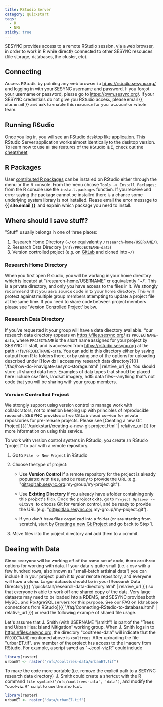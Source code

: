 ```yaml
---
title: RStudio Server
category: quickstart
tags:
  - R
  - NFS
sticky: true
---
```


SESYNC provides access to a remote RStudio session, via a web browser, in order to work in R while
directly connected to other SESYNC resources (file storage, databases, the cluster, etc).

## Connecting

Access RStudio by pointing any web browser to <https://rstudio.sesync.org/> and
logging in with your SESYNC username and password. If you forgot your username or password, please
go to <https://pwm.sesync.org/>. If your SESYNC credentials do not give you RStudio access,
please email {{ site.email }} and ask to enable this resource for your account or whole team.

## Running RSudio

Once you log in, you will see an RStudio desktop like application. This RStudio Server application
works almost identically to the desktop version. To learn how to use all the
features of the RStudio IDE, check out the [cheatsheet](https://github.com/rstudio/cheatsheets/raw/master/rstudio-ide.pdf)

## R Packages

User [contributed R packages](https://cran.r-project.org/web/packages/) can be
installed on RStudio either through the menu or the R console. From the menu
choose `Tools -> Install Packages`; from the R console use the `install.packages`
function. If you receive and error saying the package cannot be installed there
is a chance some underlying system library is not installed. Please email the error
message to **{{ site.email }}**, and explain which package you need to install.

## Where should I save stuff?  

"Stuff" usually belongs in one of three places:

1. Research Home Directory (`~/` or equivalently `/research-home/USERNAME/`).
1. Research Data Directory (`/nfs/PROJECTNAME-data`)
1. Version controlled project (e.g. on [GitLab](https://gitlab.sesync.org) and cloned into `~/`)

### Research Home Directory

When you first open R studio, you will be working in your home directory which
is located at "/research-home/USERNAME" or equivalently "~/". This is a private
directory, and only you have access to the files in it. We strongly recommend
that you save source code in to your home directory. This will protect against
multiple group members attempting to update a project file at the same time. If
you need to share code between project members please see 'Version Controlled
Project' below.

### Research Data Directory

If you've requested it your group will have a data directory available. Your
research data directory appears on https://files.sesync.org/ as
`PROJECTNAME-data`, where `PROJECTNAME` is the short name assigned for your
project by SESYNC IT staff, and is accessed from https://rstudio.sesync.org at
the path `/nfs/PROJECTNAME-data`. You can add to this directory either by saving
output from R to folders there, or by using one of the options for uploading
described under [How do I access my research data directory?]({{
'/faq/how-do-i-navigate-sesync-storage.html' | relative_url }}). You should
store all shared data here. Examples of data types that should be placed here
include csv files, landsat imagery, hdf5 data files--anything that's not code
that you will be sharing with your group members.

### Version Controlled Project

We strongly support using version control to manage work with collaborators, not to mention keeping up with principles of reproducible research. SESYNC provides a free GitLab cloud service for private repositories for pre-release projects. Please see [Creating a new Git Project]({{ '/quickstart/creating-a-new-git-project.html' | relative_url }}) for more information on using this service.

To work with version control systems in RStudio, you create an RStudio "project" to pair with a remote repository.

1. Go to `File -> New Project` in RStudio

2. Choose the type of project:

    - Use **Version Control** if a remote repository for the project is already
    populated with files, and be ready to provide the URL (e.g. "git@gitlab.sesync.org:my-group/my-project.git").

    - Use **Existing Directory** if you already have a folder containing only this
    project's files. Once the project exits, go to `Project Options -> GitSVN ` to choose Git
    for version control, and be ready to provide the URL (e.g. "git@gitlab.sesync.org:my-group/my-project.git").
    
    - If you don't have files organized into a folder (or are starting from scratch), start by
    [Creating a new Git Project](/quickstart/creating-a-new-git-project.html) and go back to Step 1.

3. Move files into the project directory and add them to a commit.

## Dealing with Data

Since everyone will be working off of the same set of code, there are three
options for working with data. If your data is quite small (i.e. a csv with a
few hundred rows, also known as "small-batch artisinal data") you can include it
in your project, push it to your remote repository, and everyone will have a
clone. Larger datasets should be in your [Research Data Directory]({{
'/quickstart/research-data-directory.html' | relative_url }}) so that everyone
is able to work off one shared copy of the data. Very large datasets may need to
be loaded into a RDBMS, and SESYNC provides both MySQL and PostgreSQL servers
for this purpose. See our FAQ on [database connections from RStudio]({{
'/faq/Connecting-RStudio-to-database.html' | relative_url }}) or read the
following example of shared file usage.

Let's assume that J. Smith (with USERNAME "jsmith") is part of the "Trees and
Urban Heat Island Mitigation" working group. When J. Smith logs in to
<https://files.sesync.org>, the directory "cooltrees-data" will indicate that
the `PROJECTNAME` mentioned above is `cooltrees`. After uploading the file
"urbanET.tif", any member of the project has access to the imagery from RStudio.
For example, a script saved as "~/cool-viz.R" could include

```r
library(raster)
urbanET <- raster("/nfs/cooltrees-data/urbanET.tif")
```

To make the code more portable (i.e. remove the explicit path to a SESYNC
research data directory), J. Smith could create a shortcut with the R command
`file.symlink('/nfs/cooltrees-data', 'data')`, and modify the "cool-viz.R"
script to use the shortcut:

```r
library(raster)
urbanET <- raster("data/urbanET.tif")
```
